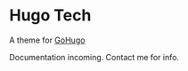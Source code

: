 Hugo Tech
=========

A theme for [GoHugo](https://gohugo.io)

Documentation incoming. Contact me for info.

